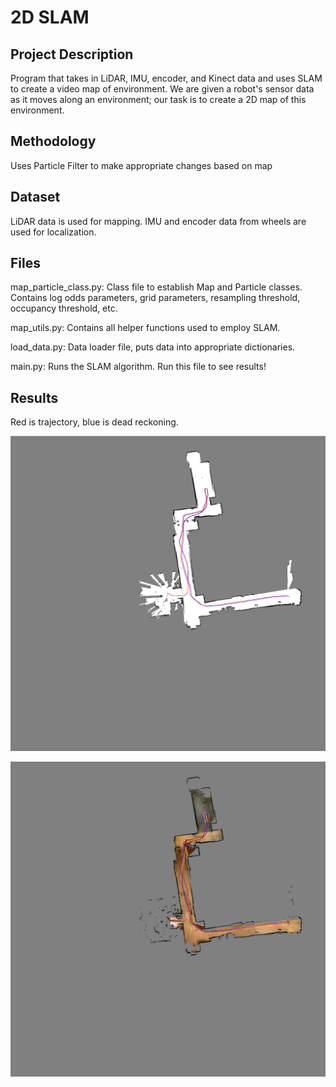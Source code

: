 # 2D SLAM

## Project Description
Program that takes in LiDAR, IMU, encoder, and Kinect data and uses SLAM to create a video map of environment. We are given a robot's sensor data as it moves along an environment; our task is to create a 2D map of this environment.

## Methodology
Uses Particle Filter to make appropriate changes based on map

## Dataset 
LiDAR data is used for mapping. IMU and encoder data from wheels are used for localization.

## Files
map_particle_class.py: Class file to establish Map and Particle classes. Contains log odds parameters, grid parameters, resampling threshold, occupancy threshold, etc.

map_utils.py: Contains all helper functions used to employ SLAM. 

load_data.py: Data loader file, puts data into appropriate dictionaries.

main.py: Runs the SLAM algorithm. Run this file to see results!

## Results
Red is trajectory, blue is dead reckoning.

![alt text](results/example20.png?raw=True 'Occupancy map, white is free space')

![alt text](results/texture_example20.png?raw=True 'Texture map')

